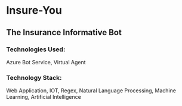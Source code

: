 # Insure-You
## The Insurance Informative Bot
### Technologies Used:
  Azure Bot Service, Virtual Agent
### Technology Stack:
  Web Application, IOT, Regex, Natural Language Processing, Machine Learning, Artificial Intelligence

